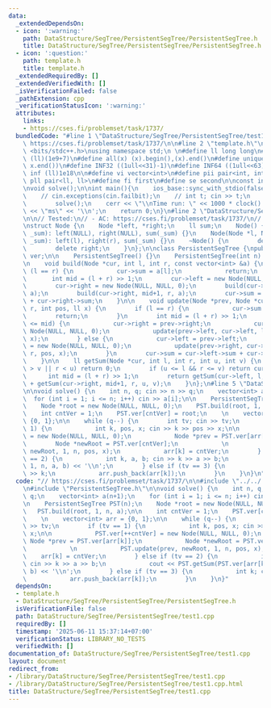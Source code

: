 ```yaml
---
data:
  _extendedDependsOn:
  - icon: ':warning:'
    path: DataStructure/SegTree/PersistentSegTree/PersistentSegTree.h
    title: DataStructure/SegTree/PersistentSegTree/PersistentSegTree.h
  - icon: ':question:'
    path: template.h
    title: template.h
  _extendedRequiredBy: []
  _extendedVerifiedWith: []
  _isVerificationFailed: false
  _pathExtension: cpp
  _verificationStatusIcon: ':warning:'
  attributes:
    links:
    - https://cses.fi/problemset/task/1737/
  bundledCode: "#line 1 \"DataStructure/SegTree/PersistentSegTree/test1.cpp\"\n//\
    \ https://cses.fi/problemset/task/1737/\n\n#line 2 \"template.h\"\n\n#include\
    \ <bits/stdc++.h>\nusing namespace std;\n \n#define ll long long\n#define MOD\
    \ (ll)(1e9+7)\n#define all(x) (x).begin(),(x).end()\n#define unique(x) x.erase(unique(all(x)),\
    \ x.end())\n#define INF32 ((1ull<<31)-1)\n#define INF64 ((1ull<<63)-1)\n#define\
    \ inf (ll)1e18\n\n#define vi vector<int>\n#define pii pair<int, int>\n#define\
    \ pll pair<ll, ll>\n#define fi first\n#define se second\n\nconst int mod = 998244353;\n\
    \nvoid solve();\n\nint main(){\n    ios_base::sync_with_stdio(false);cin.tie(NULL);\n\
    \    // cin.exceptions(cin.failbit);\n    // int t; cin >> t;\n    // while(t--)\n\
    \        solve();\n    cerr << \"\\nTime run: \" << 1000 * clock() / CLOCKS_PER_SEC\
    \ << \"ms\" << '\\n';\n    return 0;\n}\n#line 2 \"DataStructure/SegTree/PersistentSegTree/PersistentSegTree.h\"\
    \n\n// Tested:\n// - AC: https://cses.fi/problemset/task/1737/\n// - AC: https://www.spoj.com/problems/PSEGTREE/\n\
    \nstruct Node {\n    Node *left, *right;\n    ll sum;\n    Node() {}\n    Node(ll\
    \ _sum): left(NULL), right(NULL), sum(_sum) {}\n    Node(Node *l, Node *r, ll\
    \ _sum): left(l), right(r), sum(_sum) {}\n    ~Node() {\n        delete left;\n\
    \        delete right;\n    }\n};\n\nclass PersistentSegTree {\npublic:\n    vector<Node*>\
    \ ver;\n\n    PersistentSegTree() {}\n    PersistentSegTree(int n): ver(n+1) {}\n\
    \n    void build(Node *cur, int l, int r, const vector<int> &a) {\n        if\
    \ (l == r) {\n            cur->sum = a[l];\n            return;\n        }\n \
    \       int mid = (l + r) >> 1;\n        cur->left = new Node(NULL, NULL, 0);\n\
    \        cur->right = new Node(NULL, NULL, 0);\n        build(cur->left, l, mid,\
    \ a);\n        build(cur->right, mid+1, r, a);\n        cur->sum = cur->left->sum\
    \ + cur->right->sum;\n    }\n\n    void update(Node *prev, Node *cur, int l, int\
    \ r, int pos, ll x) {\n        if (l == r) {\n            cur->sum = x;\n    \
    \        return;\n        }\n        int mid = (l + r) >> 1;\n        if (pos\
    \ <= mid) {\n            cur->right = prev->right;\n            cur->left = new\
    \ Node(NULL, NULL, 0);\n            update(prev->left, cur->left, l, mid, pos,\
    \ x);\n        } else {\n            cur->left = prev->left;\n            cur->right\
    \ = new Node(NULL, NULL, 0);\n            update(prev->right, cur->right, mid+1,\
    \ r, pos, x);\n        }\n        cur->sum = cur->left->sum + cur->right->sum;\n\
    \    }\n\n    ll getSum(Node *cur, int l, int r, int u, int v) {\n        if (l\
    \ > v || r < u) return 0;\n        if (u <= l && r <= v) return cur->sum;\n  \
    \      int mid = (l + r) >> 1;\n        return getSum(cur->left, l, mid, u, v)\
    \ + getSum(cur->right, mid+1, r, u, v);\n    }\n};\n#line 5 \"DataStructure/SegTree/PersistentSegTree/test1.cpp\"\
    \n\nvoid solve() {\n    int n, q; cin >> n >> q;\n    vector<int> a(n+1);\n  \
    \  for (int i = 1; i <= n; i++) cin >> a[i];\n\n    PersistentSegTree PST(n);\n\
    \    Node *root = new Node(NULL, NULL, 0);\n    PST.build(root, 1, n, a);\n\n\
    \    int cntVer = 1;\n    PST.ver[cntVer] = root;\n    \n    vector<int> arr =\
    \ {0, 1};\n\n    while (q--) {\n        int tv; cin >> tv;\n        if (tv ==\
    \ 1) {\n            int k, pos, x; cin >> k >> pos >> x;\n\n            PST.ver[++cntVer]\
    \ = new Node(NULL, NULL, 0);\n            Node *prev = PST.ver[arr[k]];\n    \
    \        Node *newRoot = PST.ver[cntVer];\n            \n            PST.update(prev,\
    \ newRoot, 1, n, pos, x);\n            arr[k] = cntVer;\n        } else if (tv\
    \ == 2) {\n            int k, a, b; cin >> k >> a >> b;\n            cout << PST.getSum(PST.ver[arr[k]],\
    \ 1, n, a, b) << '\\n';\n        } else if (tv == 3) {\n            int k; cin\
    \ >> k;\n            arr.push_back(arr[k]);\n        }\n    }\n}\n"
  code: "// https://cses.fi/problemset/task/1737/\n\n#include \"../../../template.h\"\
    \n#include \"PersistentSegTree.h\"\n\nvoid solve() {\n    int n, q; cin >> n >>\
    \ q;\n    vector<int> a(n+1);\n    for (int i = 1; i <= n; i++) cin >> a[i];\n\
    \n    PersistentSegTree PST(n);\n    Node *root = new Node(NULL, NULL, 0);\n \
    \   PST.build(root, 1, n, a);\n\n    int cntVer = 1;\n    PST.ver[cntVer] = root;\n\
    \    \n    vector<int> arr = {0, 1};\n\n    while (q--) {\n        int tv; cin\
    \ >> tv;\n        if (tv == 1) {\n            int k, pos, x; cin >> k >> pos >>\
    \ x;\n\n            PST.ver[++cntVer] = new Node(NULL, NULL, 0);\n           \
    \ Node *prev = PST.ver[arr[k]];\n            Node *newRoot = PST.ver[cntVer];\n\
    \            \n            PST.update(prev, newRoot, 1, n, pos, x);\n        \
    \    arr[k] = cntVer;\n        } else if (tv == 2) {\n            int k, a, b;\
    \ cin >> k >> a >> b;\n            cout << PST.getSum(PST.ver[arr[k]], 1, n, a,\
    \ b) << '\\n';\n        } else if (tv == 3) {\n            int k; cin >> k;\n\
    \            arr.push_back(arr[k]);\n        }\n    }\n}"
  dependsOn:
  - template.h
  - DataStructure/SegTree/PersistentSegTree/PersistentSegTree.h
  isVerificationFile: false
  path: DataStructure/SegTree/PersistentSegTree/test1.cpp
  requiredBy: []
  timestamp: '2025-06-11 15:37:14+07:00'
  verificationStatus: LIBRARY_NO_TESTS
  verifiedWith: []
documentation_of: DataStructure/SegTree/PersistentSegTree/test1.cpp
layout: document
redirect_from:
- /library/DataStructure/SegTree/PersistentSegTree/test1.cpp
- /library/DataStructure/SegTree/PersistentSegTree/test1.cpp.html
title: DataStructure/SegTree/PersistentSegTree/test1.cpp
---
```

